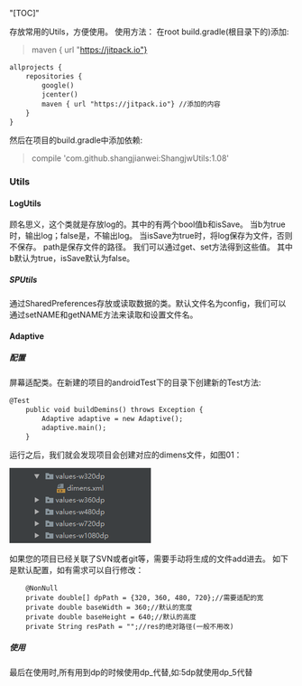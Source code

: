 "[TOC]"

存放常用的Utils，方便使用。
使用方法：
在root build.gradle(根目录下的)添加:
> maven { url "https://jitpack.io"}
```
allprojects {
    repositories {
        google()
        jcenter()
        maven { url "https://jitpack.io"} //添加的内容
    }
}
```
然后在项目的build.gradle中添加依赖:
> compile 'com.github.shangjianwei:ShangjwUtils:1.08'
### Utils
#### LogUtils
顾名思义，这个类就是存放log的。其中的有两个bool值b和isSave。
当b为true时，输出log；false是，不输出log。
当isSave为true时，将log保存为文件，否则不保存。
path是保存文件的路径。
我们可以通过get、set方法得到这些值。
其中b默认为true，isSave默认为false。
##### SPUtils
通过SharedPreferences存放或读取数据的类。默认文件名为config，我们可以通过setNAME和getNAME方法来读取和设置文件名。
#### Adaptive
##### 配置
屏幕适配类。在新建的项目的androidTest下的目录下创建新的Test方法:
````
@Test
    public void buildDemins() throws Exception {
        Adaptive adaptive = new Adaptive();
        adaptive.main();
    }
````
运行之后，我们就会发现项目会创建对应的dimens文件，如图01：

![01](pic/Adaptive01.png)

如果您的项目已经关联了SVN或者git等，需要手动将生成的文件add进去。
如下是默认配置，如有需求可以自行修改：
````
    @NonNull
    private double[] dpPath = {320, 360, 480, 720};//需要适配的宽
    private double baseWidth = 360;//默认的宽度
    private double baseHeight = 640;//默认的高度
    private String resPath = "";//res的绝对路径(一般不用改)
````
##### 使用
最后在使用时,所有用到dp的时候使用dp_代替,如:5dp就使用dp_5代替